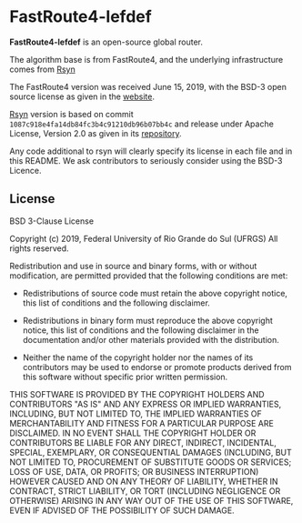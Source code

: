 FastRoute4-lefdef
======================

**FastRoute4-lefdef** is an open-source global router.

The algorithm base is from FastRoute4, and the underlying infrastructure comes from [Rsyn](https://github.com/RsynTeam/rsyn-x/)



The FastRoute4 version was received June 15, 2019, with the BSD-3 open source license as given in the [website](http://home.eng.iastate.edu/~cnchu/FastRoute.html#License).

[Rsyn](https://github.com/RsynTeam/rsyn-x/) version is based on commit `1087c918e4fa14db84fc3b4c91210db96b07bb4c` and release under Apache License, Version 2.0 as given in its [repository](https://github.com/RsynTeam/rsyn-x/blob/master/README.md).

Any code additional to rsyn will clearly specify its license in each file and in this README. We ask contributors to seriously consider using the BSD-3 Licence.

## License

BSD 3-Clause License

Copyright (c) 2019, Federal University of Rio Grande do Sul (UFRGS)
All rights reserved.

Redistribution and use in source and binary forms, with or without
modification, are permitted provided that the following conditions are met:

* Redistributions of source code must retain the above copyright notice, this
  list of conditions and the following disclaimer.

* Redistributions in binary form must reproduce the above copyright notice,
  this list of conditions and the following disclaimer in the documentation
  and/or other materials provided with the distribution.

* Neither the name of the copyright holder nor the names of its
  contributors may be used to endorse or promote products derived from
  this software without specific prior written permission.

THIS SOFTWARE IS PROVIDED BY THE COPYRIGHT HOLDERS AND CONTRIBUTORS "AS IS"
AND ANY EXPRESS OR IMPLIED WARRANTIES, INCLUDING, BUT NOT LIMITED TO, THE
IMPLIED WARRANTIES OF MERCHANTABILITY AND FITNESS FOR A PARTICULAR PURPOSE ARE
DISCLAIMED. IN NO EVENT SHALL THE COPYRIGHT HOLDER OR CONTRIBUTORS BE LIABLE
FOR ANY DIRECT, INDIRECT, INCIDENTAL, SPECIAL, EXEMPLARY, OR CONSEQUENTIAL
DAMAGES (INCLUDING, BUT NOT LIMITED TO, PROCUREMENT OF SUBSTITUTE GOODS OR
SERVICES; LOSS OF USE, DATA, OR PROFITS; OR BUSINESS INTERRUPTION) HOWEVER
CAUSED AND ON ANY THEORY OF LIABILITY, WHETHER IN CONTRACT, STRICT LIABILITY,
OR TORT (INCLUDING NEGLIGENCE OR OTHERWISE) ARISING IN ANY WAY OUT OF THE USE
OF THIS SOFTWARE, EVEN IF ADVISED OF THE POSSIBILITY OF SUCH DAMAGE.
